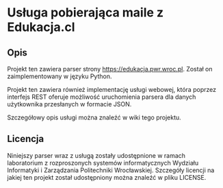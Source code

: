# Usługa pobierająca maile z Edukacja.cl
## Opis
Projekt ten zawiera parser strony <https://edukacja.pwr.wroc.pl>.
Został on zaimplementowany w języku Python.

Projekt ten zawiera również implementację usługi webowej, która poprzez interfejs REST oferuje możliwość uruchomienia parsera dla danych użytkownika przesłanych w formacie JSON.

Szczegółowy opis usługi można znaleźć w wiki tego projektu.

## Licencja
Niniejszy parser wraz z usługą zostały udostępnione w ramach laboratorium z rozproszonych systemów informatycznych Wydziału Informatyki i Zarządzania Politechniki Wrocławskiej. Szczegóły licencji na jakiej ten projekt został udostępniony można znaleźć w pliku LICENSE.
